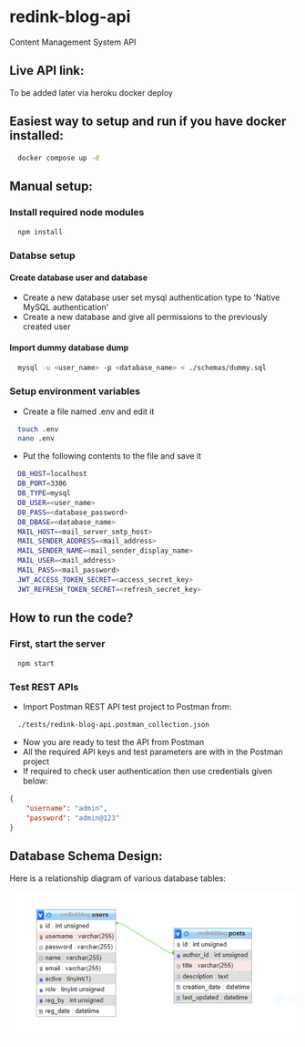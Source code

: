 # redink-blog-api
Content Management System API

## Live API link:
To be added later via heroku docker deploy

## Easiest way to setup and run if you have docker installed:
```bash
  docker compose up -d
```

## Manual setup:
### Install required node modules
```bash
  npm install
```

### Databse setup
#### Create database user and database
- Create a new database user set mysql authentication type to 'Native MySQL authentication'
- Create a new database and give all permissions to the previously created user
#### Import dummy database dump
```bash
  mysql -u <user_name> -p <database_name> < ./schemas/dummy.sql
```

### Setup environment variables
- Create a file named .env and edit it
```bash
  touch .env
  nano .env
```
- Put the following contents to the file and save it
```bash
  DB_HOST=localhost
  DB_PORT=3306
  DB_TYPE=mysql
  DB_USER=<user_name>
  DB_PASS=<database_password>
  DB_DBASE=<database_name>
  MAIL_HOST=<mail_server_smtp_host>
  MAIL_SENDER_ADDRESS=<mail_address>
  MAIL_SENDER_NAME=<mail_sender_display_name>
  MAIL_USER=<mail_address>
  MAIL_PASS=<mail_password>
  JWT_ACCESS_TOKEN_SECRET=<access_secret_key>
  JWT_REFRESH_TOKEN_SECRET=<refresh_secret_key>
```

## How to run the code?
### First, start the server
```bash
  npm start
```

### Test REST APIs
- Import Postman REST API test project to Postman from:
```bash
  ./tests/redink-blog-api.postman_collection.json
```
- Now you are ready to test the API from Postman
- All the required API keys and test parameters are with in the Postman project
- If required to check user authentication then use credentials given below:
```json
{
    "username": "admin",
    "password": "admin@123"
}
```

## Database Schema Design:
Here is a relationship diagram of various database tables:

![DBRelationshipDiagram](/assets/images/DBRelationshipDiagram.png)

